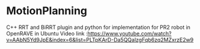 # MotionPlanning
C++ RRT and BiRRT plugin and python for implementation for PR2 robot in OpenRAVE in Ubuntu
Video link :https://www.youtube.com/watch?v=AAbN5Yd9JpE&index=6&list=PLTpKArD-Da5QQalzgFqb6zq2MZxrzE2w9
